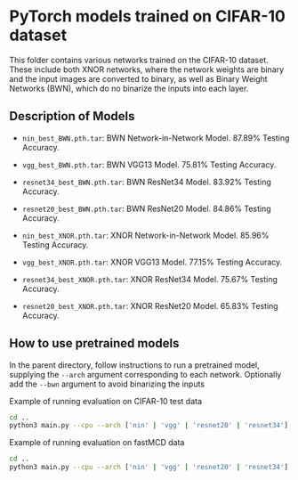 # PyTorch models trained on CIFAR-10 dataset
This folder contains various networks trained on the CIFAR-10 dataset. These include both XNOR networks, where the network weights are binary and the input images are converted to binary, as well as Binary Weight Networks (BWN), which do no binarize the inputs into each layer.

## Description of Models
- `nin_best_BWN.pth.tar`:       BWN Network-in-Network Model. 87.89% Testing Accuracy.
- `vgg_best_BWN.pth.tar`:       BWN VGG13 Model. 75.81% Testing Accuracy.
- `resnet34_best_BWN.pth.tar`:  BWN ResNet34 Model. 83.92% Testing Accuracy.
- `resnet20_best_BWN.pth.tar`:  BWN ResNet20 Model. 84.86% Testing Accuracy.

- `nin_best_XNOR.pth.tar`:      XNOR Network-in-Network Model. 85.96% Testing Accuracy.
- `vgg_best_XNOR.pth.tar`:      XNOR VGG13 Model. 77.15% Testing Accuracy.
- `resnet34_best_XNOR.pth.tar`: XNOR ResNet34 Model. 75.67% Testing Accuracy.
- `resnet20_best_XNOR.pth.tar`: XNOR ResNet20 Model. 65.83% Testing Accuracy.


## How to use pretrained models
In the parent directory, follow instructions to run a pretrained model, supplying the `--arch` argument corresponding to each network. Optionally add the `--bwn` argument to avoid binarizing the inputs

Example of running evaluation on CIFAR-10 test data
```bash
cd ..
python3 main.py --cpu --arch ['nin' | 'vgg' | 'resnet20' | 'resnet34'] [--bwn] --pretrained <path_to_model> --evaluate
```

Example of running evaluation on fastMCD data
```bash
cd ..
python3 main.py --cpu --arch ['nin' | 'vgg' | 'resnet20' | 'resnet34'] [--bwn] --pretrained <path_to_model> --multi_fastMCD ../../fastMCD/test/highway_results --label 1
```